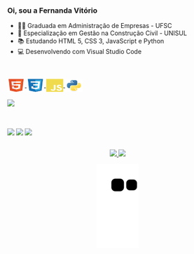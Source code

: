 ### Oi, sou a Fernanda Vitório 

- 👩‍🎓 Graduada em Administração de Empresas - UFSC
- 🏡 Especialização em Gestão na Construção Civil - UNISUL
- 📚 Estudando HTML 5, CSS 3, JavaScript e Python
- 💻 Desenvolvendo com Visual Studio Code

<br>
<br>

<div>
<a href="https://github.com/FeVitorio" </a> <img align="center" height="30" width="40"src="https://raw.githubusercontent.com/devicons/devicon/master/icons/html5/html5-original.svg"/>
<a href="https://github.com/FeVitorio" </a> <img align="center" height="30" width="40"src="https://raw.githubusercontent.com/devicons/devicon/master/icons/css3/css3-original.svg"/>
<a href="https://github.com/FeVitorio" </a> <img align="center" height="30" width="40"src="https://raw.githubusercontent.com/devicons/devicon/master/icons/javascript/javascript-plain.svg"/>
<img align="center" alt="Rafa-Python" height="30" width="40" src="https://raw.githubusercontent.com/devicons/devicon/master/icons/python/python-original.svg">

<br>

</div>


<br>

<div>
<img src="https://img.shields.io/badge/Visual_Studio_Code-0078D4?style=for-the-badge&logo=visual%20studio%20code&logoColor=white"/>
</div>

##
<br>

<div>
<a href = "mailto:fevitorio4@gmail.com"><img src="https://img.shields.io/badge/Gmail-D14836?style=for-the-badge&logo=gmail&logoColor=white"></a>
<a href="https://discord.com/channels/Fernanda Vitorio#6855"_blank"><img src="https://img.shields.io/badge/Discord-7289DA?style=for-the-badge&logo=discord&logoColor=white" target="_blank"></a>
<a href="https://www.linkedin.com/in/fernanda-vit%C3%B3rio-a17358248/" target="_blank"><img src="https://img.shields.io/badge/-LinkedIn-%230077B5?style=for-the-badge&logo=linkedin&logoColor=white" target="_blank"></a>


</div>

##

<div align="center">
  <a href="https://github.com/fevitorio">
  <img height="150em" src="https://github-readme-stats.vercel.app/api?username=fevitorio&show_icons=true&theme=tokyonight&include_all_commits=true&count_private=true"/>
  <img height="150em" src="https://github-readme-stats.vercel.app/api/top-langs/?username=fevitorio&layout=compact&langs_count=7&theme=tokyonight"/>
  
  ![Snake animation](https://github.com/fevitorio/fevitorio/blob/output/github-contribution-grid-snake.svg)
  
</div>


